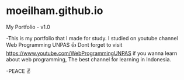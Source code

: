 # moeilham.github.io

My Portfolio - v1.0

-This is my portfolio that I made for study.
I studied on youtube channel Web Programming UNPAS 👍
Dont forget to visit https://www.youtube.com/WebProgrammingUNPAS if you wanna learn about web programming,
The best channel for learning in Indonesia.

-PEACE ✌️
